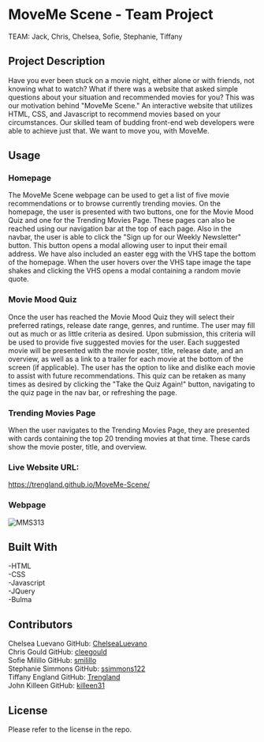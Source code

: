 # MoveMe Scene - Team Project
TEAM: Jack, Chris, Chelsea, Sofie, Stephanie, Tiffany


## Project Description 
Have you ever been stuck on a movie night, either alone or with friends, not knowing what to watch? What if there was a website that asked simple questions about your situation and recommended movies for you? This was our motivation behind "MoveMe Scene." An interactive website that utilizes HTML, CSS, and Javascript to recommend movies based on your circumstances. Our skilled team of budding front-end web developers were able to achieve just that. We want to move you, with MoveMe.

## Usage 

### Homepage
The MoveMe Scene webpage can be used to get a list of five movie recommendations or to browse currently trending movies. On the homepage, the user is presented with two buttons, one for the Movie Mood Quiz and one for the Trending Movies Page. These pages can also be reached using our navigation bar at the top of each page. Also in the navbar, the user is able to click the "Sign up for our Weekly Newsletter" button. This button opens a modal allowing user to input their email address. We have also included an easter egg with the VHS tape the bottom of the homepage. When the user hovers over the VHS tape image the tape shakes and clicking the VHS opens a modal containing a random movie quote.

### Movie Mood Quiz
Once the user has reached the Movie Mood Quiz they will select their preferred ratings, release date range, genres, and runtime. The user may fill out as much or as little criteria as desired. Upon submission, this criteria will be used to provide five suggested movies for the user. Each suggested movie will be presented with the movie poster, title, release date, and an overview, as well as a link to a trailer for each movie at the bottom of the screen (if applicable). The user has the option to like and dislike each movie to assist with future recommendations. This quiz can be retaken as many times as desired by clicking the "Take the Quiz Again!" button, navigating to the quiz page in the nav bar, or refreshing the page. 

### Trending Movies Page
When the user navigates to the Trending Movies Page, they are presented with cards containing the top 20 trending movies at that time. These cards show the movie poster, title, and overview. 

### Live Website URL:
 https://trengland.github.io/MoveMe-Scene/ 

### Webpage 
![MMS313](https://user-images.githubusercontent.com/121777930/224859988-e58ba03c-ba4c-40f4-90dd-80fc3edae2f5.png)


## Built With
-HTML\
-CSS\
-Javascript\
-JQuery\
-Bulma

## Contributors 
Chelsea Luevano GitHub: [ChelseaLuevano](https://github.com/ChelseaLuevano)\
Chris Gould GitHub: [cleegould](https://github.com/Cleegould)\
Sofie Milillo GitHub: [smilillo](https://github.com/smilillo)\
Stephanie Simmons GitHub: [ssimmons122](https://github.com/ssimmons122)\
Tiffany England GitHub: [Trengland](https://github.com/Trengland)\
John Killeen GitHub: [killeen31](https://github.com/killeen31)

## License
Please refer to the license in the repo.





